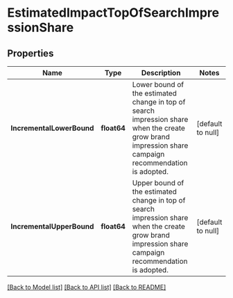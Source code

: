 # EstimatedImpactTopOfSearchImpressionShare

## Properties
Name | Type | Description | Notes
------------ | ------------- | ------------- | -------------
**IncrementalLowerBound** | **float64** | Lower bound of the estimated change in top of search impression share when the create grow brand impression share campaign recommendation is adopted. | [default to null]
**IncrementalUpperBound** | **float64** | Upper bound of the estimated change in top of search impression share when the create grow brand impression share campaign recommendation is adopted. | [default to null]

[[Back to Model list]](../README.md#documentation-for-models) [[Back to API list]](../README.md#documentation-for-api-endpoints) [[Back to README]](../README.md)

